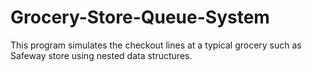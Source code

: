 # Grocery-Store-Queue-System
This program simulates the checkout lines at a typical grocery such as Safeway store using nested data structures.
